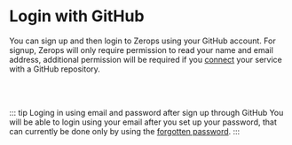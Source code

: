 # Login with GitHub

You can sign up and then login to Zerops using your GitHub account. For signup, Zerops will only require permission to read your name and email address, additional permission will be required if you [connect]() your service with a GitHub repository.

<br/><br/>

::: tip Loging in using email and password after sign up through GitHub
You will be able to login using your email after you set up your password, that can currently be done only by using the [forgotten password]().
:::
